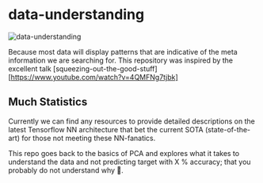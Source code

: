 # data-understanding

![data-understanding](docs/images/data-understanding.png)

Because most data will display patterns that are indicative of the meta information we are searching for.
This repository was inspired by the excellent talk [squeezing-out-the-good-stuff][https://www.youtube.com/watch?v=4QMFNg7tjbk]


## Much Statistics

Currently we can find any resources to provide detailed descriptions on the latest Tensorflow NN architecture that
bet the current SOTA (state-of-the-art) for those not meeting these NN-fanatics.

This repo goes back to the basics of PCA and explores what it takes to understand the data and not predicting target
with X %  accuracy; that you probably do not understand why :thinking:.

